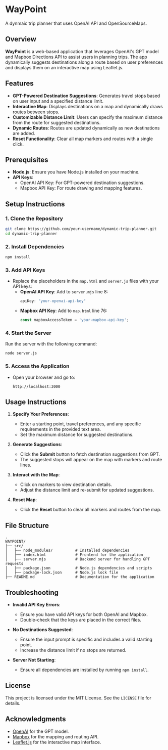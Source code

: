 # WayPoint
A dynmaic trip planner that uses OpenAI API and OpenSourceMaps.

## Overview
**WayPoint** is a web-based application that leverages OpenAI's GPT model and Mapbox Directions API to assist users in planning trips. The app dynamically suggests destinations along a route based on user preferences and displays them on an interactive map using Leaflet.js.


## Features
- **GPT-Powered Destination Suggestions**: Generates travel stops based on user input and a specified distance limit.
- **Interactive Map**: Displays destinations on a map and dynamically draws routes between stops.
- **Customizable Distance Limit**: Users can specify the maximum distance from the route for suggested destinations.
- **Dynamic Routes**: Routes are updated dynamically as new destinations are added.
- **Reset Functionality**: Clear all map markers and routes with a single click.

## Prerequisites
- **Node.js**: Ensure you have Node.js installed on your machine.
- **API Keys**:
  - OpenAI API Key: For GPT-powered destination suggestions.
  - Mapbox API Key: For route drawing and mapping features.

## Setup Instructions

### 1. Clone the Repository
```bash
git clone https://github.com/your-username/dynamic-trip-planner.git
cd dynamic-trip-planner
```

### 2. Install Dependencies
```bash
npm install
```

### 3. Add API Keys
- Replace the placeholders in the `map.html` and `server.js` files with your API keys:
  - **OpenAI API Key**: Add to `server.mjs` line 8:
    ```javascript
    apiKey: "your-openai-api-key"
    ```
  - **Mapbox API Key**: Add to `map.html` line 76:
    ```javascript
    const mapboxAccessToken = 'your-mapbox-api-key';
    ```

### 4. Start the Server
Run the server with the following command:
```bash
node server.js
```

### 5. Access the Application
- Open your browser and go to:
  ```
  http://localhost:3000
  ```

## Usage Instructions
1. **Specify Your Preferences**:
   - Enter a starting point, travel preferences, and any specific requirements in the provided text area.
   - Set the maximum distance for suggested destinations.

2. **Generate Suggestions**:
   - Click the **Submit** button to fetch destination suggestions from GPT.
   - The suggested stops will appear on the map with markers and route lines.

3. **Interact with the Map**:
   - Click on markers to view destination details.
   - Adjust the distance limit and re-submit for updated suggestions.

4. **Reset Map**:
   - Click the **Reset** button to clear all markers and routes from the map.

## File Structure
```
.
WAYPOINT/
├── src/
│   ├── node_modules/          # Installed dependencies
│   ├── index.html             # Frontend for the application
│   ├── server.mjs             # Backend server for handling GPT requests
│   ├── package.json           # Node.js dependencies and scripts
│   ├── package-lock.json      # Node.js lock file
├── README.md                  # Documentation for the application
```

## Troubleshooting
- **Invalid API Key Errors**:
  - Ensure you have valid API keys for both OpenAI and Mapbox.
  - Double-check that the keys are placed in the correct files.

- **No Destinations Suggested**:
  - Ensure the input prompt is specific and includes a valid starting point.
  - Increase the distance limit if no stops are returned.

- **Server Not Starting**:
  - Ensure all dependencies are installed by running `npm install`.

## License
This project is licensed under the MIT License. See the `LICENSE` file for details.

## Acknowledgments
- [OpenAI](https://openai.com) for the GPT model.
- [Mapbox](https://mapbox.com) for the mapping and routing API.
- [Leaflet.js](https://leafletjs.com) for the interactive map interface.
